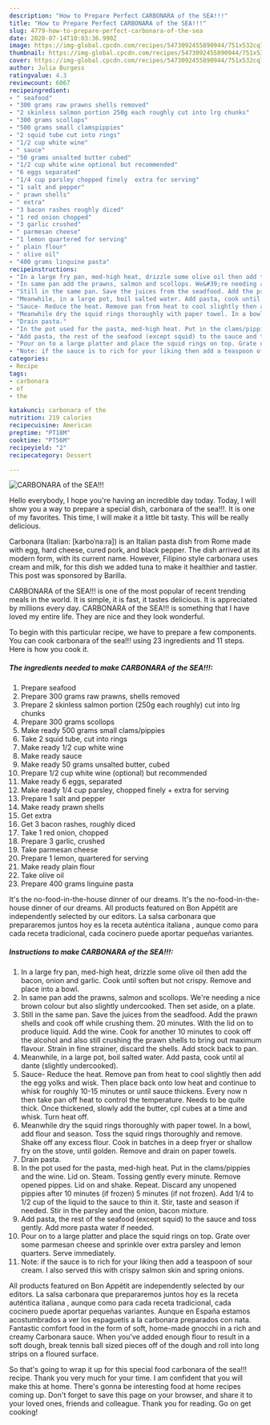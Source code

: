 ```yaml
---
description: "How to Prepare Perfect CARBONARA of the SEA!!!"
title: "How to Prepare Perfect CARBONARA of the SEA!!!"
slug: 4779-how-to-prepare-perfect-carbonara-of-the-sea
date: 2020-07-14T10:03:36.990Z
image: https://img-global.cpcdn.com/recipes/5473092455890944/751x532cq70/carbonara-of-the-sea-recipe-main-photo.jpg
thumbnail: https://img-global.cpcdn.com/recipes/5473092455890944/751x532cq70/carbonara-of-the-sea-recipe-main-photo.jpg
cover: https://img-global.cpcdn.com/recipes/5473092455890944/751x532cq70/carbonara-of-the-sea-recipe-main-photo.jpg
author: Julia Burgess
ratingvalue: 4.3
reviewcount: 6067
recipeingredient:
- " seafood"
- "300 grams raw prawns shells removed"
- "2 skinless salmon portion 250g each roughly cut into lrg chunks"
- "300 grams scollops"
- "500 grams small clamspippies"
- "2 squid tube cut into rings"
- "1/2 cup white wine"
- " sauce"
- "50 grams unsalted butter cubed"
- "1/2 cup white wine optional but recommended"
- "6 eggs separated"
- "1/4 cup parsley chopped finely  extra for serving"
- "1 salt and pepper"
- " prawn shells"
- " extra"
- "3 bacon rashes roughly diced"
- "1 red onion chopped"
- "3 garlic crushed"
- " parmesan cheese"
- "1 lemon quartered for serving"
- " plain flour"
- " olive oil"
- "400 grams linguine pasta"
recipeinstructions:
- "In a large fry pan, med-high heat, drizzle some olive oil then add the bacon, onion and garlic. Cook until soften but not crispy. Remove and place into a bowl."
- "In same pan add the prawns, salmon and scollops. We&#39;re needing a nice brown colour but also slightly undercooked. Then set aside, on a plate."
- "Still in the same pan. Save the juices from the seadfood. Add the prawn shells and cook off while crushing them. 20 minutes. With the lid on to produce liquid. Add the wine. Cook for another 10 minutes to cook off the alcohol and also still crushing the prawn shells to bring out maximum flavour. Strain in fine strainer, discard the shells. Add stock back to pan."
- "Meanwhile, in a large pot, boil salted water. Add pasta, cook until al dante (slightly undercooked)."
- "Sauce- Reduce the heat. Remove pan from heat to cool slightly then add the egg yolks and wisk. Then place back onto low heat and continue to whisk for roughly 10-15 minutes or until sauce thickens. Every now n then take pan off heat to control the temperature. Needs to be quite thick. Once thickened, slowly add the butter, cpl cubes at a time and whisk. Turn heat off."
- "Meanwhile dry the squid rings thoroughly with paper towel. In a bowl, add flour and season. Toss the squid rings thoroughly and remove. Shake off any excess flour. Cook in batches in a deep fryer or shallow fry on the stove, until golden. Remove and drain on paper towels."
- "Drain pasta."
- "In the pot used for the pasta, med-high heat. Put in the clams/pippies and the wine. Lid on. Steam. Tossing gently every minute. Remove opened pippes. Lid on and shake. Repeat. Discard any unopened pippies after 10 minutes (if frozen) 5 minutes (if not frozen). Add 1/4 to 1/2 cup of the liquid to the sauce to thin it. Stir, taste and season if needed. Stir in the parsley and the onion, bacon mixture."
- "Add pasta, the rest of the seafood (except squid) to the sauce and toss gently. Add more pasta water if needed."
- "Pour on to a large platter and place the squid rings on top. Grate over some parmesan cheese and sprinkle over extra parsley and lemon quarters. Serve immediately."
- "Note: if the sauce is to rich for your liking then add a teaspoon of sour cream. I also served this with crispy salmon skin and spring onions."
categories:
- Recipe
tags:
- carbonara
- of
- the

katakunci: carbonara of the 
nutrition: 219 calories
recipecuisine: American
preptime: "PT18M"
cooktime: "PT56M"
recipeyield: "2"
recipecategory: Dessert

---
```



![CARBONARA of the SEA!!!](https://img-global.cpcdn.com/recipes/5473092455890944/751x532cq70/carbonara-of-the-sea-recipe-main-photo.jpg)

Hello everybody, I hope you're having an incredible day today. Today, I will show you a way to prepare a special dish, carbonara of the sea!!!. It is one of my favorites. This time, I will make it a little bit tasty. This will be really delicious.

Carbonara (Italian: [karboˈnaːra]) is an Italian pasta dish from Rome made with egg, hard cheese, cured pork, and black pepper. The dish arrived at its modern form, with its current name. However, Filipino style carbonara uses cream and milk, for this dish we added tuna to make it healthier and tastier. This post was sponsored by Barilla.

CARBONARA of the SEA!!! is one of the most popular of recent trending meals in the world. It is simple, it is fast, it tastes delicious. It is appreciated by millions every day. CARBONARA of the SEA!!! is something that I have loved my entire life. They are nice and they look wonderful.


To begin with this particular recipe, we have to prepare a few components. You can cook carbonara of the sea!!! using 23 ingredients and 11 steps. Here is how you cook it.

<!--inarticleads1-->

##### The ingredients needed to make CARBONARA of the SEA!!!:

1. Prepare  seafood
1. Prepare 300 grams raw prawns, shells removed
1. Prepare 2 skinless salmon portion (250g each roughly) cut into lrg chunks
1. Prepare 300 grams scollops
1. Make ready 500 grams small clams/pippies
1. Take 2 squid tube, cut into rings
1. Make ready 1/2 cup white wine
1. Make ready  sauce
1. Make ready 50 grams unsalted butter, cubed
1. Prepare 1/2 cup white wine (optional) but recommended
1. Make ready 6 eggs, separated
1. Make ready 1/4 cup parsley, chopped finely + extra for serving
1. Prepare 1 salt and pepper
1. Make ready  prawn shells
1. Get  extra
1. Get 3 bacon rashes, roughly diced
1. Take 1 red onion, chopped
1. Prepare 3 garlic, crushed
1. Take  parmesan cheese
1. Prepare 1 lemon, quartered for serving
1. Make ready  plain flour
1. Take  olive oil
1. Prepare 400 grams linguine pasta


It&#39;s the no-food-in-the-house dinner of our dreams. It&#39;s the no-food-in-the-house dinner of our dreams. All products featured on Bon Appétit are independently selected by our editors. La salsa carbonara que prepararemos juntos hoy es la receta auténtica italiana , aunque como para cada receta tradicional, cada cocinero puede aportar pequeñas variantes. 

<!--inarticleads2-->

##### Instructions to make CARBONARA of the SEA!!!:

1. In a large fry pan, med-high heat, drizzle some olive oil then add the bacon, onion and garlic. Cook until soften but not crispy. Remove and place into a bowl.
1. In same pan add the prawns, salmon and scollops. We&#39;re needing a nice brown colour but also slightly undercooked. Then set aside, on a plate.
1. Still in the same pan. Save the juices from the seadfood. Add the prawn shells and cook off while crushing them. 20 minutes. With the lid on to produce liquid. Add the wine. Cook for another 10 minutes to cook off the alcohol and also still crushing the prawn shells to bring out maximum flavour. Strain in fine strainer, discard the shells. Add stock back to pan.
1. Meanwhile, in a large pot, boil salted water. Add pasta, cook until al dante (slightly undercooked).
1. Sauce- Reduce the heat. Remove pan from heat to cool slightly then add the egg yolks and wisk. Then place back onto low heat and continue to whisk for roughly 10-15 minutes or until sauce thickens. Every now n then take pan off heat to control the temperature. Needs to be quite thick. Once thickened, slowly add the butter, cpl cubes at a time and whisk. Turn heat off.
1. Meanwhile dry the squid rings thoroughly with paper towel. In a bowl, add flour and season. Toss the squid rings thoroughly and remove. Shake off any excess flour. Cook in batches in a deep fryer or shallow fry on the stove, until golden. Remove and drain on paper towels.
1. Drain pasta.
1. In the pot used for the pasta, med-high heat. Put in the clams/pippies and the wine. Lid on. Steam. Tossing gently every minute. Remove opened pippes. Lid on and shake. Repeat. Discard any unopened pippies after 10 minutes (if frozen) 5 minutes (if not frozen). Add 1/4 to 1/2 cup of the liquid to the sauce to thin it. Stir, taste and season if needed. Stir in the parsley and the onion, bacon mixture.
1. Add pasta, the rest of the seafood (except squid) to the sauce and toss gently. Add more pasta water if needed.
1. Pour on to a large platter and place the squid rings on top. Grate over some parmesan cheese and sprinkle over extra parsley and lemon quarters. Serve immediately.
1. Note: if the sauce is to rich for your liking then add a teaspoon of sour cream. I also served this with crispy salmon skin and spring onions.


All products featured on Bon Appétit are independently selected by our editors. La salsa carbonara que prepararemos juntos hoy es la receta auténtica italiana , aunque como para cada receta tradicional, cada cocinero puede aportar pequeñas variantes. Aunque en España estamos acostumbrados a ver los espaguetis a la carbonara preparados con nata. Fantastic comfort food in the form of soft, home-made gnocchi in a rich and creamy Carbonara sauce. When you&#39;ve added enough flour to result in a soft dough, break tennis ball sized pieces off of the dough and roll into long strips on a floured surface. 

So that's going to wrap it up for this special food carbonara of the sea!!! recipe. Thank you very much for your time. I am confident that you will make this at home. There's gonna be interesting food at home recipes coming up. Don't forget to save this page on your browser, and share it to your loved ones, friends and colleague. Thank you for reading. Go on get cooking!
